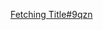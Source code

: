 [Fetching Title#9qzn](https://www.figma.com/design/UGzQ0MyB5CTAPJ4ccl3eFT/Untitled?node-id=0-1&t=zPYSDzqJLAtHhYg6-1)

